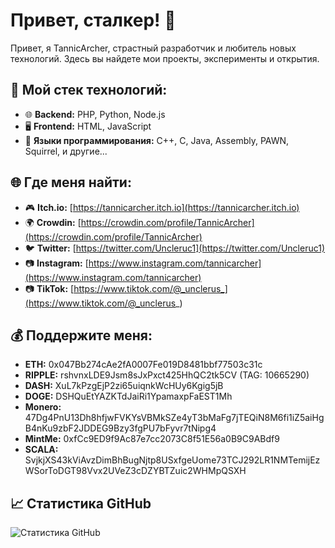 # Привет, сталкер! 👋

Привет, я TannicArcher, страстный разработчик и любитель новых технологий. Здесь вы найдете мои проекты, эксперименты и открытия.

## 🔧 Мой стек технологий:

- 🌐 **Backend:** PHP, Python, Node.js
- 🖥️ **Frontend:** HTML, JavaScript
- 🚀 **Языки программирования:** C++, C, Java, Assembly, PAWN, Squirrel, и другие...

## 🌐 Где меня найти:

- 🎮 **Itch.io:** [https://tannicarcher.itch.io](https://tannicarcher.itch.io)
- 🌍 **Crowdin:** [https://crowdin.com/profile/TannicArcher](https://crowdin.com/profile/TannicArcher)
- 🐦 **Twitter:** [https://twitter.com/Uncleruc1](https://twitter.com/Uncleruc1)
- 📷 **Instagram:** [https://www.instagram.com/tannicarcher](https://www.instagram.com/tannicarcher)
- 📷 **TikTok:** [https://www.tiktok.com/@_unclerus_](https://www.tiktok.com/@_unclerus_)

## 💰 Поддержите меня:

- **ETH:** 0x047Bb274cAe2fA0007Fe019D8481bbf77503c31c
- **RIPPLE:** rshvnxLDE9Jsm8sJxPxct425HhQC2tk5CV (TAG: 10665290)
- **DASH:** XuL7kPzgEjP2zi65uiqnkWcHUy6Kgig5jB
- **DOGE:** DSHQuEtYAZKTdJaiRi1YpamaxpFaEST1Mh
- **Monero:** 47Dg4PnU13Dh8hfjwFVKYsVBMkSZe4yT3bMaFg7jTEQiN8M6fi1iZ5aiHgB4nKu9zbF2JDDEG9Bzy3fgPU7bFyvr7tNipg4
- **MintMe:** 0xfCc9ED9f9Ac87e7cc2073C8f51E56a0B9C9ABdf9
- **SCALA:** SvjkjXS43kViAvzDimBhBugNjtp8USxfgeUome73TCJ292LR1NMTemijEzWSorToDGT98Vvx2UVeZ3cDZYBTZuic2WHMpQSXH

## 📈 Статистика GitHub

![Статистика GitHub](https://github-readme-stats.vercel.app/api?username=TannicArcher&show_icons=true&count_private=true&theme=dark)
